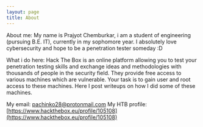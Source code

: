 ```yaml
---
layout: page
title: About
---
```

About me:
My name is Prajyot Chemburkar, i am a student of engineering (pursuing B.E. IT), currently in my sophomore year.
I absolutely love cybersecurity and hope to be a penetration tester someday :D

What i do here:
Hack The Box is an online platform allowing you to test your penetration testing skills and exchange ideas and methodologies with thousands of people in the security field. They provide free access to various machines which are vulnerable. Your task is to gain user and root access to these machines.
Here I post writeups on how I did some of these machines.

My email: pachinko28@protonmail.com
My HTB profile: [https://www.hackthebox.eu/profile/105108](https://www.hackthebox.eu/profile/105108)


